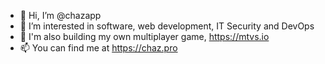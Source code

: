 - 👋 Hi, I’m @chazapp
- 👀 I’m interested in software, web development, IT Security and DevOps
- 🌱 I'm also building my own multiplayer game, https://mtvs.io
- 📫 You can find me at https://chaz.pro
